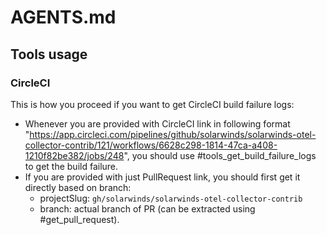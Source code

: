 # AGENTS.md

## Tools usage
### CircleCI
This is how you proceed if you want to get CircleCI build failure logs:
* Whenever you are provided with CircleCI link in following format "https://app.circleci.com/pipelines/github/solarwinds/solarwinds-otel-collector-contrib/121/workflows/6628c298-1814-47ca-a408-1210f82be382/jobs/248", you should use #tools_get_build_failure_logs to get the build failure.
* If you are provided with just PullRequest link, you should first get it directly based on branch: 
    * projectSlug: `gh/solarwinds/solarwinds-otel-collector-contrib` 
    * branch: actual branch of PR (can be extracted using #get_pull_request).
